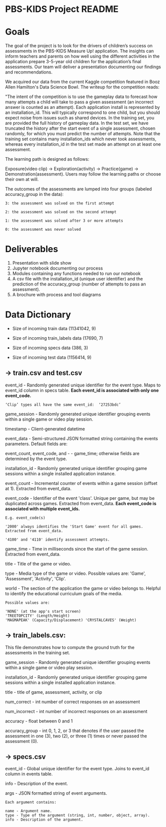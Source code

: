 # PBS-KIDS Project README

# Goals

The goal of the project is to look for the drivers of children’s success on assessments in the PBS-KIDS Measure Up! application. The insights can inform teachers and parents on how well using the different activities in the application prepare 3-5-year old children for the application’s final assessments. Our team will deliver a presentation documenting our findings and recommendations.

We acquired our data from the current Kaggle competition featured in Booz Allen Hamilton's Data Science Bowl. The writeup for the competition reads:

"The intent of the competition is to use the gameplay data to forecast how many attempts a child will take to pass a given assessment (an incorrect answer is counted as an attempt). Each application install is represented by an installation_id. This will typically correspond to one child, but you should expect noise from issues such as shared devices. In the training set, you are provided the full history of gameplay data. In the test set, we have truncated the history after the start event of a single assessment, chosen randomly, for which you must predict the number of attempts. Note that the training set contains many installation_ids which never took assessments, whereas every installation_id in the test set made an attempt on at least one assessment.

The learning path is designed as follows:

 Exposure(video clip) -> Exploration(activity) -> Practice(game) -> Demonstration(assessment). Users may follow the learning paths or choose their own at will.

The outcomes of the assessments are lumped into four groups (labeled accuracy_group in the data):

    3: the assessment was solved on the first attempt

    2: the assessment was solved on the second attempt

    1: the assessment was solved after 3 or more attempts

    0: the assessment was never solved

# Deliverables

1. Presentation with slide show
2. Jupyter notebook documenting our process
3. Modules containing any functions needed to run our notebook
4. A csv file with the installation_id (unique user identifier) and the prediction of the accuracy_group (number of attempts to pass an assessment).
5. A brochure with process and tool diagrams

# Data Dictionary

- Size of incoming train data (11341042, 9)

- Size of incoming train_labels data (17690, 7)

- Size of incoming specs data (386, 3)

- Size of incoming test data (1156414, 9)

## -> train.csv and test.csv

event_id - Randomly generated unique identifier for the event type. Maps to event_id column in specs table. **Each event_id is associated with only one event_code.**

    ‘Clip’ types all have the same event_id:  ‘27253bdc’

game_session - Randomly generated unique identifier grouping events within a single game or video play session.

timestamp - Client-generated datetime

event_data - Semi-structured JSON formatted string containing the events parameters. Default fields are: 

event_count, event_code, and - - game_time; otherwise fields are determined by the event type.

installation_id - Randomly generated unique identifier grouping game sessions within a single installed application instance.

event_count - Incremental counter of events within a game session (offset at 1). Extracted from event_data.

event_code - Identifier of the event 'class'. Unique per game, but may be duplicated across games. Extracted from event_data. **Each event_code is associated with multiple event_ids.**

    E.g. event_code(s)

    '2000' always identifies the 'Start Game' event for all games. Extracted from event_data.

    '4100' and '4110' identify assessment attempts. 

game_time - Time in milliseconds since the start of the game session. Extracted from event_data.

title - Title of the game or video.

type - Media type of the game or video. Possible values are: 'Game', 'Assessment', 'Activity', 'Clip'.

world - The section of the application the game or video belongs to. Helpful to identify the educational 
curriculum goals of the media. 

    Possible values are: 

    'NONE' (at the app's start screen)
    'TREETOPCITY' (Length/Height)
    'MAGMAPEAK' (Capacity/Displacement) 'CRYSTALCAVES' (Weight)

## -> train_labels.csv: 
This file demonstrates how to compute the ground truth for the assessments in the training set.

game_session - Randomly generated unique identifier grouping events within a single game or video play session.

installation_id - Randomly generated unique identifier grouping game sessions within a single installed application instance.

title - title of game, assessment, activity, or clip

num_correct - int number of correct responses on an assessment

num_incorrect - int number of incorrect responses on an assessment

accuracy - float between 0 and 1

accuracy_group - int 0, 1, 2, or 3 that denotes if the user passed the assessment in one (3), two (2), or three (1) times or never passed the assessment (0).

## -> specs.csv

event_id - Global unique identifier for the event 
type. Joins to event_id column in events table.

info - Description of the event.

args - JSON formatted string of event arguments. 
    
    Each argument contains:
    
    name - Argument name.
    type - Type of the argument (string, int, number, object, array).
    info - Description of the argument.
